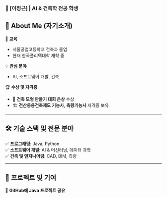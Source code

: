 ### 🚀 [이정근] | AI & 건축학 전공 학생  

## 📌 About Me (자기소개)  
🏫 **교육**  
- 서울공업고등학교 건축과 졸업  
- 현재 한국폴리텍대학 재학 중  

💡 **관심 분야**  
- AI, 소프트웨어 개발, 건축  

🏆 **수상 및 자격증**  
- 🥈 **건축 모형 만들기 대회 은상** 수상  
- 🏗 **전산응용건축제도 기능사**, **측량기능사** 자격증 보유  

---

## 🛠 기술 스택 및 전문 분야  
✅ **프로그래밍**: Java, Python  
✅ **소프트웨어 개발**: AI & 머신러닝, 데이터 과학  
✅ **건축 및 엔지니어링**: CAD, BIM, 측량  

---

## 📂 프로젝트 및 기여  
🔹 **GitHub에 Java 프로젝트 공유**  
